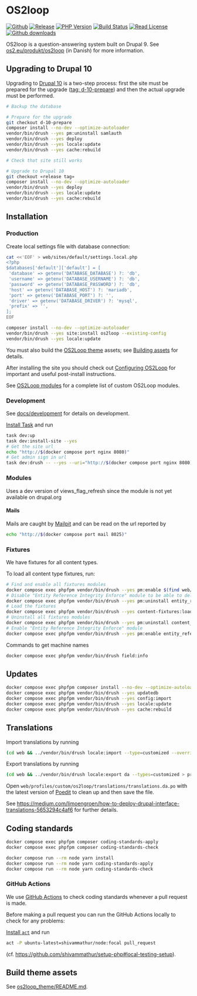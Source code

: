 # OS2loop

[![Github](https://img.shields.io/badge/source-os2loop/os2loop-blue?style=flat-square)](https://github.com/os2loop/os2loop)
[![Release](https://img.shields.io/github/v/release/os2loop/os2loop?sort=semver&style=flat-square)](https://github.com/os2loop/os2loop/releases)
[![PHP Version](https://img.shields.io/badge/PHP-%5E8.1-9cf)](https://www.php.net/downloads)
[![Build Status](https://img.shields.io/github/workflow/status/itk-dev/os2loop/PR%20Review?&logo=github&style=flat-square)](https://github.com/os2loop/os2loop/actions?query=workflow%3A%22Test+%26+Code+Style+Review%22)
[![Read License](https://img.shields.io/github/license/os2loop/os2loop)](https://github.com/os2loop/os2loop/blob/master/LICENSE.txt)
[![Github downloads](https://img.shields.io/github/downloads/os2loop/os2loop/total?style=flat-square&colorB=darkmagenta)](https://packagist.org/packages/os2loop/os2loop/stats)

OS2loop is a question-answering system built on Drupal 9. See [os2.eu/produkt/os2loop](https://os2.eu/produkt/os2loop)
(in Danish) for more information.

## Upgrading to Drupal 10

Upgrading to [Drupal 10](https://www.drupal.org/about/10) is a two-step process:
first the site must be prepared for the upgrade ([tag:
d-10-prepare](/releases/tag/d-10-prepare)) and then the actual upgrade must be
performed.

```sh
# Backup the database

# Prepare for the upgrade
git checkout d-10-prepare
composer install --no-dev --optimize-autoloader
vendor/bin/drush --yes pm:uninstall samlauth
vendor/bin/drush --yes deploy
vendor/bin/drush --yes locale:update
vendor/bin/drush --yes cache:rebuild

# Check that site still works

# Upgrade to Drupal 10
git checkout «release tag»
composer install --no-dev --optimize-autoloader
vendor/bin/drush --yes deploy
vendor/bin/drush --yes locale:update
vendor/bin/drush --yes cache:rebuild
```

## Installation

### Production

Create local settings file with database connection:

```sh
cat <<'EOF' > web/sites/default/settings.local.php
<?php
$databases['default']['default'] = [
 'database' => getenv('DATABASE_DATABASE') ?: 'db',
 'username' => getenv('DATABASE_USERNAME') ?: 'db',
 'password' => getenv('DATABASE_PASSWORD') ?: 'db',
 'host' => getenv('DATABASE_HOST') ?: 'mariadb',
 'port' => getenv('DATABASE_PORT') ?: '',
 'driver' => getenv('DATABASE_DRIVER') ?: 'mysql',
 'prefix' => '',
];
EOF
```

```sh
composer install --no-dev --optimize-autoloader
vendor/bin/drush --yes site:install os2loop --existing-config
vendor/bin/drush --yes locale:update
```

You must also build the [OS2Loop
theme](web/profiles/custom/os2loop/themes/os2loop_theme/README.md) assets; see
[Building
assets](web/profiles/custom/os2loop/themes/os2loop_theme/README.md#building-assets)
for details.

After installing the site you should check out [Configuring
OS2Loop](docs/configuring-os2loop.md) for important and useful post-install
instructions.

See [OS2Loop modules](docs/modules.md) for a complete list of custom OS2Loop
modules.

### Development

See [docs/development](docs/development/README.md) for details on development.

[Install Task](https://taskfile.dev/installation/) and run

```sh
task dev:up
task dev:install-site --yes
# Get the site url
echo "http://$(docker compose port nginx 8080)"
# Get admin sign in url
task dev:drush -- --yes --uri="http://$(docker compose port nginx 8080)" user:login
```

### Modules

Uses a dev version of views_flag_refresh since the module
is not yet available on drupal.org

#### Mails

Mails are caught by [Mailpit](https://github.com/axllent/mailpit) and can be
read on the url reported by

```sh
echo "http://$(docker compose port mail 8025)"
```

### Fixtures

We have fixtures for all content types.

To load all content type fixtures, run:

```sh
# Find and enable all fixtures modules
docker compose exec phpfpm vendor/bin/drush --yes pm:enable $(find web/profiles/custom/os2loop/modules/ -type f -name 'os2loop_*_fixtures.info.yml' -exec basename -s .info.yml {} \;)
# Disable "Entity Reference Integrity Enforce" module to be able to delete (purge) content before loading fixtures.
docker compose exec phpfpm vendor/bin/drush --yes pm:uninstall entity_reference_integrity_enforce
# Load the fixtures
docker compose exec phpfpm vendor/bin/drush --yes content-fixtures:load
# Uninstall all fixtures modules
docker compose exec phpfpm vendor/bin/drush --yes pm:uninstall content_fixtures
# Enable "Entity Reference Integrity Enforce" module
docker compose exec phpfpm vendor/bin/drush --yes pm:enable entity_reference_integrity_enforce
```

Commands to get machine names

```sh
docker compose exec phpfpm vendor/bin/drush field:info
```

## Updates

```sh
docker compose exec phpfpm composer install --no-dev --optimize-autoloader
docker compose exec phpfpm vendor/bin/drush --yes updatedb
docker compose exec phpfpm vendor/bin/drush --yes config:import
docker compose exec phpfpm vendor/bin/drush --yes locale:update
docker compose exec phpfpm vendor/bin/drush --yes cache:rebuild
```

## Translations

Import translations by running

```sh
(cd web && ../vendor/bin/drush locale:import --type=customized --override=none da profiles/custom/os2loop/translations/translations.da.po)
```

Export translations by running

```sh
(cd web && ../vendor/bin/drush locale:export da --types=customized > profiles/custom/os2loop/translations/translations.da.po)
```

Open `web/profiles/custom/os2loop/translations/translations.da.po` with the
latest version of [Poedit](https://poedit.net/) to clean up and then save the
file.

See
<https://medium.com/limoengroen/how-to-deploy-drupal-interface-translations-5653294c4af6>
for further details.

## Coding standards

```sh
docker compose exec phpfpm composer coding-standards-apply
docker compose exec phpfpm composer coding-standards-check
```

```sh
docker compose run --rm node yarn install
docker compose run --rm node yarn coding-standards-apply
docker compose run --rm node yarn coding-standards-check
```

### GitHub Actions

We use [GitHub Actions](https://github.com/features/actions) to check coding
standards whenever a pull request is made.

Before making a pull request you can run the GitHub Actions locally to check for
any problems:

[Install `act`](https://github.com/nektos/act#installation) and run

```sh
act -P ubuntu-latest=shivammathur/node:focal pull_request
```

(cf. <https://github.com/shivammathur/setup-php#local-testing-setup>).

## Build theme assets

See
[os2loop_theme/README.md](web/profiles/custom/os2loop/themes/os2loop_theme/README.md).
